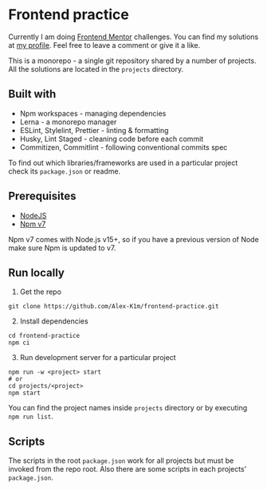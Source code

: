 # Frontend practice

Currently I am doing [Frontend Mentor](https://www.frontendmentor.io/) challenges. You can find my solutions at [my profile](https://www.frontendmentor.io/profile/Alex-K1m). Feel free to leave a comment or give it a like.

This is a monorepo - a single git repository shared by a number of projects. All the solutions are located in the `projects` directory.

## Built with

- Npm workspaces - managing dependencies
- Lerna - a monorepo manager
- ESLint, Stylelint, Prettier - linting & formatting
- Husky, Lint Staged - cleaning code before each commit
- Commitizen, Commitlint - following conventional commits spec

To find out which libraries/frameworks are used in a particular project check its `package.json` or readme.

## Prerequisites

- [NodeJS](https://nodejs.org/en/)
- [Npm v7](https://github.blog/2020-10-13-presenting-v7-0-0-of-the-npm-cli/)

Npm v7 comes with Node.js v15+, so if you have a previous version of Node make sure Npm is updated to v7.

## Run locally

1. Get the repo

```shell
git clone https://github.com/Alex-K1m/frontend-practice.git
```

2. Install dependencies

```shell
cd frontend-practice
npm ci
```

3. Run development server for a particular project

```shell
npm run -w <project> start
# or
cd projects/<project>
npm start
```

You can find the project names inside `projects` directory or by executing `npm run list`.

## Scripts

The scripts in the root `package.json` work for all projects but must be invoked from the repo root. Also there are some scripts in each projects' `package.json`.
